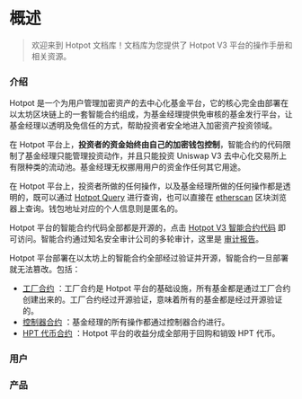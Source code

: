 # 概述

> 欢迎来到 Hotpot 文档库！文档库为您提供了 Hotpot V3 平台的操作手册和相关资源。

### 介绍

Hotpot 是一个为用户管理加密资产的去中心化基金平台，它的核心完全由部署在以太坊区块链上的一套智能合约组成，为基金经理提供免审核的基金发行平台，让基金经理以透明及免信任的方式，帮助投资者安全地进入加密资产投资领域。

在 Hotpot 平台上，**投资者的资金始终由自己的加密钱包控制**，智能合约的代码限制了基金经理只能管理投资动作，并且只能投资 Uniswap V3 去中心化交易所上有限种类的流动池。基金经理无权挪用用户的资金作任何其它用途。

在 Hotpot 平台上，投资者所做的任何操作，以及基金经理所做的任何操作都是透明的，既可以通过 [Hotpot Query](https://query.hotpot.fund) 进行查询，也可以直接在 [etherscan](https://cn.etherscan.com) 区块浏览器上查询。钱包地址对应的个人信息则是匿名的。

Hotpot 平台的智能合约代码全部都是开源的，点击 [Hotpot V3 智能合约代码](https://github.com/HotPotFund/HotPotFundsV3) 即可访问。智能合约通过知名安全审计公司的多轮审计，这里是 [审计报告]()。

Hotpot 平台部署在以太坊上的智能合约全部经过验证并开源，智能合约一旦部署就无法篡改。包括：

* [工厂合约](https://cn.etherscan.com/address/0xe9cf1fd8d9d804ef3ce6754776144b86c93efb8d) ：工厂合约是 Hotpot 平台的基础设施，所有基金都是通过工厂合约创建出来的。工厂合约经过开源验证，意味着所有的基金都是经过开源验证的。
* [控制器合约](https://cn.etherscan.com/address/0xb440bd39870a94ba1131c6182ca5fba589d5449e) ：基金经理的所有操作都通过控制器合约进行。
* [HPT 代币合约](https://cn.etherscan.com/token/0x615D8e5e1344B36A95F6ecd8e6CDA020E84dc25b) ：Hotpot 平台的收益分成全部用于回购和销毁 HPT 代币。

### 用户



### 产品

